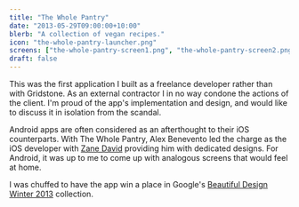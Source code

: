 ```yaml
---
title: "The Whole Pantry"
date: "2013-05-29T09:00:00+10:00"
blerb: "A collection of vegan recipes."
icon: "the-whole-pantry-launcher.png"
screens: ["the-whole-pantry-screen1.png", "the-whole-pantry-screen2.png"]
draft: false
---
```


This was the first application I built as a freelance developer rather than with
Gridstone. As an external contractor I in no way condone the actions of the client.
I'm proud of the app's implementation and design, and would like to discuss it in
isolation from the scandal.

Android apps are often considered as an afterthought to their iOS counterparts. With
The Whole Pantry, Alex Benevento led the charge as the iOS developer with
[Zane David](https://dribbble.com/zane_david) providing him with dedicated designs.
For Android, it was up to me to come up with analogous screens that would feel at
home.

I was chuffed to have the app win a place in Google's [Beautiful Design Winter 2013](https://play.google.com/store/apps/collection/promotion_3000235_beautiful_apps) collection.
